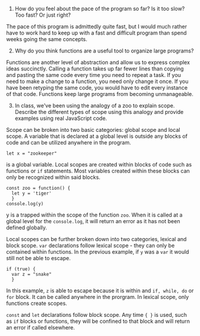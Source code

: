 1. How do you feel about the pace of the program so far? Is it too slow? Too fast? Or just right?

The pace of this program is admittedly quite fast, but I would much rather have to work hard to keep up with a fast and difficult program than spend weeks going
the same concepts. 

2. Why do you think functions are a useful tool to organize large programs?

Functions are another level of abstraction and allow us to express complex ideas succinctly. Calling a function takes up far fewer lines than copying and pasting
the same code every time you need to repeat a task. If you need to make a change to a function, you need only change it once. If you have been retyping the same
code, you would have to edit every instance of that code. Functions keep large programs from becoming unmanageable.

3. In class, we've been using the analogy of a zoo to explain scope. Describe the different types of scope using this analogy and provide examples using real 
JavaScript code.

Scope can be broken into two basic categories: global scope and local scope. A variable that is declared at a global level is outside any blocks of code and can be 
utilized anywhere in the program.

`let x = "zookeeper"`

is a global variable. Local scopes are created within blocks of code such as functions or `if` statements. Most variables created within these blocks can only be
recognized within said blocks. 

```
const zoo = function() {
  let y = 'tiger'
  }
console.log(y)  
```

y is a trapped within the scope of the function `zoo`. When it is called at a global level for the `console.log`, it will return an error as it has not been defined
globally. 

Local scopes can be further broken down into two categories, lexical and block scope. `var` declarations follow lexical scope - they can only be contained within functions. In the previous
example, if `y` was a `var` it would still not be able to escape.

```
if (true) {
  var z = "snake"
  }
```  
In this example, `z` is able to escape because it is within and `if, while, do` or `for` block. It can be called anywhere in the prorgram.
In lexical scope, only functions create scopes. 

`const` and `let` declarations follow block scope. Any time `{ }` is used, such as `if` blocks or functions, they will be confined to that block and will return
an error if called elsewhere. 
